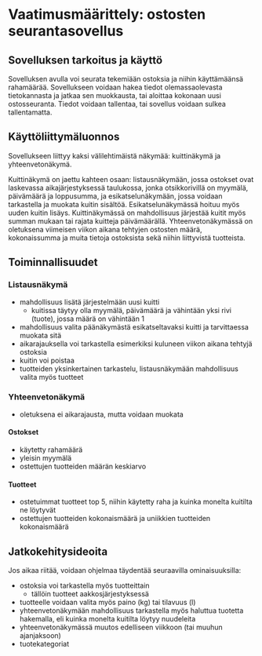 # Vaatimusmäärittely: ostosten seurantasovellus

## Sovelluksen tarkoitus ja käyttö
Sovelluksen avulla voi seurata tekemiään ostoksia ja niihin käyttämäänsä rahamäärää. Sovellukseen voidaan hakea tiedot olemassaolevasta tietokannasta ja jatkaa sen muokkausta, tai aloittaa kokonaan uusi ostosseuranta. Tiedot voidaan tallentaa, tai sovellus voidaan sulkea tallentamatta.

## Käyttöliittymäluonnos
Sovellukseen liittyy kaksi välilehtimäistä näkymää: kuittinäkymä ja yhteenvetonäkymä.

Kuittinäkymä on jaettu kahteen osaan: listausnäkymään, jossa ostokset ovat laskevassa aikajärjestyksessä taulukossa, jonka otsikkorivillä on myymälä, päivämäärä ja loppusumma, ja esikatselunäkymään, jossa voidaan tarkastella ja muokata kuitin sisältöä. Esikatselunäkymässä hoituu myös uuden kuitin lisäys. Kuittinäkymässä on mahdollisuus järjestää kuitit myös summan mukaan tai rajata kuitteja päivämäärällä.
Yhteenvetonäkymässä on oletuksena viimeisen viikon aikana tehtyjen ostosten määrä, kokonaissumma ja muita tietoja ostoksista sekä niihin liittyvistä tuotteista.

## Toiminnallisuudet

### Listausnäkymä
- mahdollisuus lisätä järjestelmään uusi kuitti
    - kuitissa täytyy olla myymälä, päivämäärä ja vähintään yksi rivi (tuote), jossa määrä on vähintään 1        
- mahdollisuus valita päänäkymästä esikatseltavaksi kuitti ja tarvittaessa muokata sitä
- aikarajauksella voi tarkastella esimerkiksi kuluneen viikon aikana tehtyjä ostoksia
- kuitin voi poistaa
- tuotteiden yksinkertainen tarkastelu, listausnäkymään mahdollisuus valita myös tuotteet

### Yhteenvetonäkymä
- oletuksena ei aikarajausta, mutta voidaan muokata

#### Ostokset
- käytetty rahamäärä
- yleisin myymälä
- ostettujen tuotteiden määrän keskiarvo

#### Tuotteet
- ostetuimmat tuotteet top 5, niihin käytetty raha ja kuinka monelta kuitilta ne löytyvät
- ostettujen tuotteiden kokonaismäärä ja uniikkien tuotteiden kokonaismäärä

## Jatkokehitysideoita
Jos aikaa riitää, voidaan ohjelmaa täydentää seuraavilla ominaisuuksilla:
- ostoksia voi tarkastella myös tuotteittain
    - tällöin tuotteet aakkosjärjestyksessä
- tuotteelle voidaan valita myös paino (kg) tai tilavuus (l)
- yhteenvetonäkymään mahdollisuus tarkastella myös haluttua tuotetta hakemalla, eli kuinka monelta kuitilta löytyy nuudeleita
- yhteenvetonäkymässä muutos edelliseen viikkoon (tai muuhun ajanjaksoon)
- tuotekategoriat
